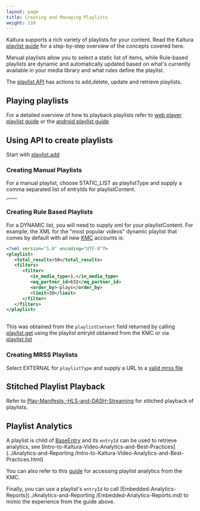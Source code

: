 ```yaml
---
layout: page
title: Creating and Managing Playlists
weight: 110
---
```


Kaltura supports a rich variety of playlists for your content. Read the Kaltura [playlist guide](https://knowledge.kaltura.com/help/creating-and-configuring-playlists) for a step-by-step overview of the concepts covered here. 

Manual playlists allow you to select a static list of items, while Rule-based playlists are dynamic and automatically updated based on what's currently available in your media library and what rules define the playlist. 

The [playlist API](https://developer.kaltura.com/api-docs/service/playlist) has actions to add,delete, update and retrieve playlists.

## Playing playlists

For a detailed overview of how to playback playlists refer to [web player playlist guide](https://developer.kaltura.com/player/web/playlist-web) or the [android playlist guide](https://developer.kaltura.com/player/android/playlist-android)

## Using API to create playlists

Start with [playlist.add](https://developer.kaltura.com/api-docs/service/playlist/action/add)

### Creating Manual Playlists

For a manual playlist, choose STATIC_LIST as playlistType and supply a comma separated list of entryIds for playlistContent. 

<img src="/Users/hunterp/Documents/GitHub/developer-platform/assets/images/playlistadd.png" alt="playlistadd" style="zoom:33%;" />

### Creating Rule Based Playlists

For a DYNAMIC list, you will need to supply xml for your playlistContent. For example, the XML for the  "most popular videos" dynamic playlist that comes by default with all new [KMC](https://kmc.kaltura.com/index.php/kmcng/content/entries/list) accounts is:

```xml
<?xml version="1.0" encoding="UTF-8"?>
<playlist>
   <total_results>50</total_results>
   <filters>
      <filter>
         <in_media_type>1,</in_media_type>
         <eq_partner_id>632</eq_partner_id>
         <order_by>-plays</order_by>
         <limit>30</limit>
      </filter>
   </filters>
</playlist>
  
```

This was obtained from the `playlistContent` field returned by calling [playlist.get](https://developer.kaltura.com/api-docs/service/playlist/action/get) using the playlist entryId obtained from the KMC or via [playlist.list](https://developer.kaltura.com/api-docs/service/playlist/action/list)

### Creating MRSS Playlists

Select EXTERNAL for `playlistType` and supply a URL to a [valid mrss file]( https://gist.github.com/hunterpp/5ce83229864065620c9145bbb8e3ce3b)



## Stitched Playlist Playback

Refer to [Play-Manifests,-HLS-and-DASH-Streaming](../Streaming-and-Publishing/Play-Manifests,-HLS-and-DASH-Streaming.html) for stitched playback of playlists.



## Playlist Analytics

A playlist is child of [BaseEntry](https://developer.kaltura.com/api-docs/General_Objects/Objects/KalturaPlaylist) and its `entryId` can be used to retrieve analytics, see  [Intro-to-Kaltura-Video-Analytics-and-Best-Practices](../Analytics-and-Reporting /Intro-to-Kaltura-Video-Analytics-and-Best-Practices.html) 

You can also refer to this [guide](https://knowledge.kaltura.com/help/playlist-analytics) for accessing playlist analytics from the KMC.

Finally, you can use a playlist's `entryId` to call [Embedded-Analytics-Reports](../Analytics-and-Reporting /Embedded-Analytics-Reports.md) to mimic the experience from the guide above.

